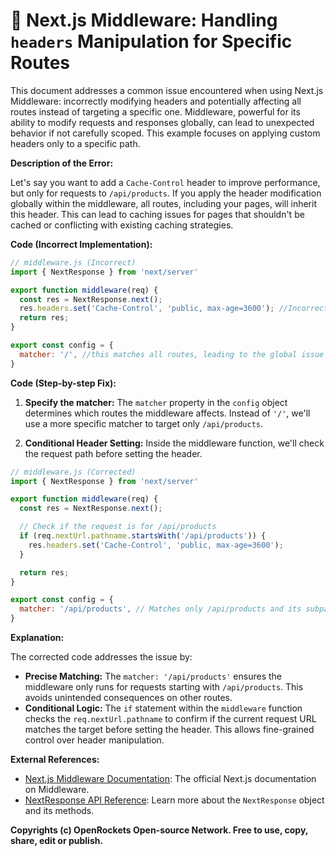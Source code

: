 # 🐞 Next.js Middleware: Handling `headers` Manipulation for Specific Routes


This document addresses a common issue encountered when using Next.js Middleware: incorrectly modifying headers and potentially affecting all routes instead of targeting a specific one.  Middleware, powerful for its ability to modify requests and responses globally, can lead to unexpected behavior if not carefully scoped. This example focuses on applying custom headers only to a specific path.

**Description of the Error:**

Let's say you want to add a `Cache-Control` header to improve performance, but only for requests to `/api/products`. If you apply the header modification globally within the middleware, all routes, including your pages, will inherit this header. This can lead to caching issues for pages that shouldn't be cached or conflicting with existing caching strategies.

**Code (Incorrect Implementation):**

```javascript
// middleware.js (Incorrect)
import { NextResponse } from 'next/server'

export function middleware(req) {
  const res = NextResponse.next();
  res.headers.set('Cache-Control', 'public, max-age=3600'); //Incorrectly applied to all routes
  return res;
}

export const config = {
  matcher: '/', //this matches all routes, leading to the global issue
}
```

**Code (Step-by-step Fix):**

1. **Specify the matcher:** The `matcher` property in the `config` object determines which routes the middleware affects.  Instead of `'/'`, we'll use a more specific matcher to target only `/api/products`.

2. **Conditional Header Setting:**  Inside the middleware function, we'll check the request path before setting the header.

```javascript
// middleware.js (Corrected)
import { NextResponse } from 'next/server'

export function middleware(req) {
  const res = NextResponse.next();

  // Check if the request is for /api/products
  if (req.nextUrl.pathname.startsWith('/api/products')) {
    res.headers.set('Cache-Control', 'public, max-age=3600');
  }

  return res;
}

export const config = {
  matcher: '/api/products', // Matches only /api/products and its subpaths
}
```


**Explanation:**

The corrected code addresses the issue by:

* **Precise Matching:** The `matcher: '/api/products'` ensures the middleware only runs for requests starting with `/api/products`.  This avoids unintended consequences on other routes.
* **Conditional Logic:** The `if` statement within the `middleware` function checks the `req.nextUrl.pathname` to confirm if the current request URL matches the target before setting the header. This allows fine-grained control over header manipulation.

**External References:**

* [Next.js Middleware Documentation](https://nextjs.org/docs/app/building-your-application/routing/middleware):  The official Next.js documentation on Middleware.
* [NextResponse API Reference](https://nextjs.org/docs/api-reference/next/server#nextresponse): Learn more about the `NextResponse` object and its methods.


**Copyrights (c) OpenRockets Open-source Network. Free to use, copy, share, edit or publish.**

